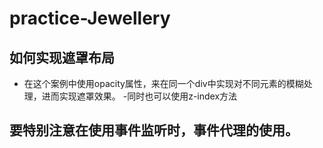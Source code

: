 # practice-Jewellery
## 如何实现遮罩布局
- 在这个案例中使用opacity属性，来在同一个div中实现对不同元素的模糊处理，进而实现遮罩效果。
-同时也可以使用z-index方法
## 要特别注意在使用事件监听时，事件代理的使用。
